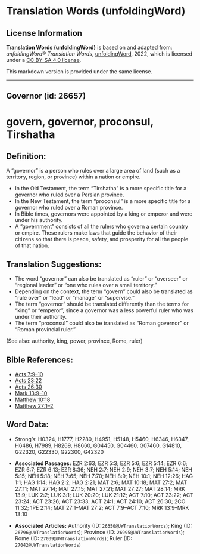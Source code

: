# Translation Words (unfoldingWord)

## License Information

**Translation Words (unfoldingWord)** is based on and adapted from: _unfoldingWord® Translation Words_, [unfoldingWord](https://unfoldingword.org/utw), 2022, which is licensed under a [CC BY-SA 4.0 license](https://creativecommons.org/licenses/by-sa/4.0/legalcode.en).

This markdown version is provided under the same license.



--------------------------------

## Governor (id: 26657)

govern, governor, proconsul, Tirshatha
======================================

Definition:
-----------

A “governor” is a person who rules over a large area of land (such as a territory, region, or province) within a nation or empire.

* In the Old Testament, the term “Tirshatha” is a more specific title for a governor who ruled over a Persian province.
* In the New Testament, the term “proconsul” is a more specific title for a governor who ruled over a Roman province.
* In Bible times, governors were appointed by a king or emperor and were under his authority.
* A “government” consists of all the rulers who govern a certain country or empire. These rulers make laws that guide the behavior of their citizens so that there is peace, safety, and prosperity for all the people of that nation.

Translation Suggestions:
------------------------

* The word “governor” can also be translated as “ruler” or “overseer” or “regional leader” or “one who rules over a small territory.”
* Depending on the context, the term “govern” could also be translated as “rule over” or “lead” or “manage” or “supervise.”
* The term “governor” should be translated differently than the terms for “king” or “emperor”, since a governor was a less powerful ruler who was under their authority.
* The term “proconsul” could also be translated as “Roman governor” or “Roman provincial ruler.”

(See also: authority, king, power, province, Rome, ruler)

Bible References:
-----------------

* [Acts 7:9–10](https://ref.ly/Acts7:9-Acts7:10)
* [Acts 23:22](https://ref.ly/Acts23:22)
* [Acts 26:30](https://ref.ly/Acts26:30)
* [Mark 13:9–10](https://ref.ly/Mark13:9-Mark13:10)
* [Matthew 10:18](https://ref.ly/Matt10:18)
* [Matthew 27:1–2](https://ref.ly/Matt27:1-Matt27:2)

Word Data:
----------

* Strong’s: H0324, H1777, H2280, H4951, H5148, H5460, H6346, H6347, H6486, H7989, H8269, H8660, G04450, G04460, G07460, G14810, G22320, G22330, G22300, G42320

* **Associated Passages:** EZR 2:63; EZR 5:3; EZR 5:6; EZR 5:14; EZR 6:6; EZR 6:7; EZR 6:13; EZR 8:36; NEH 2:7; NEH 2:9; NEH 3:7; NEH 5:14; NEH 5:15; NEH 5:18; NEH 7:65; NEH 7:70; NEH 8:9; NEH 10:1; NEH 12:26; HAG 1:1; HAG 1:14; HAG 2:2; HAG 2:21; MAT 2:6; MAT 10:18; MAT 27:2; MAT 27:11; MAT 27:14; MAT 27:15; MAT 27:21; MAT 27:27; MAT 28:14; MRK 13:9; LUK 2:2; LUK 3:1; LUK 20:20; LUK 21:12; ACT 7:10; ACT 23:22; ACT 23:24; ACT 23:26; ACT 23:33; ACT 24:1; ACT 24:10; ACT 26:30; 2CO 11:32; 1PE 2:14; MAT 27:1–MAT 27:2; ACT 7:9–ACT 7:10; MRK 13:9–MRK 13:10
* **Associated Articles:** Authority (ID: `26350@UWTranslationWords`); King (ID: `26796@UWTranslationWords`); Province (ID: `26995@UWTranslationWords`); Rome (ID: `27039@UWTranslationWords`); Ruler (ID: `27042@UWTranslationWords`)

